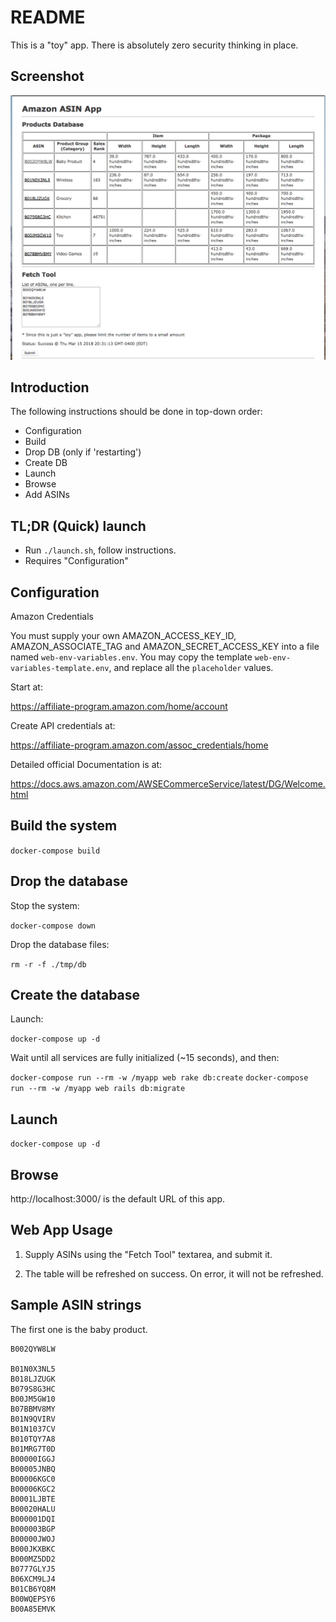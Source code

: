 # README

This is a "toy" app. There is absolutely zero security thinking in place.

## Screenshot

![App Screenshot](/docs/app-screenshot.png?raw=true "App Screenshot")

## Introduction

The following instructions should be done in top-down order:

- Configuration
- Build
- Drop DB (only if 'restarting')
- Create DB
- Launch
- Browse
- Add ASINs

## TL;DR (Quick) launch

- Run `./launch.sh`, follow instructions.
- Requires "Configuration"

## Configuration

Amazon Credentials

You must supply your own AMAZON_ACCESS_KEY_ID, AMAZON_ASSOCIATE_TAG and 
AMAZON_SECRET_ACCESS_KEY into a file named `web-env-variables.env`. You may
copy the template `web-env-variables-template.env`, and replace all the
`placeholder` values.

Start at:

https://affiliate-program.amazon.com/home/account

Create API credentials at:

https://affiliate-program.amazon.com/assoc_credentials/home

Detailed official Documentation is at:

https://docs.aws.amazon.com/AWSECommerceService/latest/DG/Welcome.html

## Build the system

`docker-compose build`

## Drop the database

Stop the system:

`docker-compose down`

Drop the database files:

`rm -r -f ./tmp/db`

## Create the database

Launch:

`docker-compose up -d`

Wait until all services are fully initialized (~15 seconds), and then:

`docker-compose run --rm -w /myapp web rake db:create`
`docker-compose run --rm -w /myapp web rails db:migrate`

## Launch

`docker-compose up -d`

## Browse

http://localhost:3000/ is the default URL of this app.

## Web App Usage

1. Supply ASINs using the "Fetch Tool" textarea,
   and submit it.

2. The table will be refreshed on success. On error,
   it will not be refreshed.

## Sample ASIN strings

The first one is the baby product.

```
B002QYW8LW

B01N0X3NL5
B018LJZUGK
B079S8G3HC
B00JM5GW10
B07BBMV8MY
B01N9QVIRV
B01N1037CV
B010TQY7A8
B01MRG7T0D
B00000IGGJ
B00005JNBQ
B00006KGC0
B00006KGC2
B0001LJBTE
B00020HALU
B000001DQI
B000003BGP
B00000JWOJ
B000JKXBKC
B000MZ5DD2
B0777GLYJ5
B06XCM9LJ4
B01CB6YQ8M
B00WQEPSY6
B00A85EMVK
```
